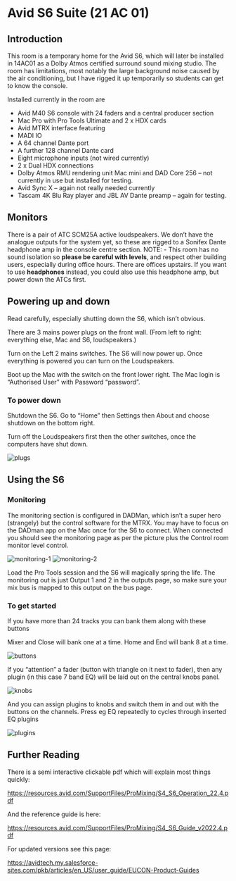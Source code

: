 # Avid S6 Suite (21 AC 01)

## Introduction

This room is a temporary home for the Avid S6, which will later be installed in 14AC01 as a Dolby Atmos certified surround sound mixing studio. The room has limitations, most notably the large background noise caused by the air conditioning, but I have rigged it up temporarily so students can get to know the console.

Installed currently in the room are

- Avid M40 S6 console with 24 faders and a central producer section
- Mac Pro with Pro Tools Ultimate and 2 x HDX cards
- Avid MTRX interface featuring
- MADI IO
- A 64 channel Dante port
- A further 128 channel Dante card
- Eight microphone inputs (not wired currently)
- 2 x Dual HDX connections
- Dolby Atmos RMU rendering unit Mac mini and DAD Core 256 – not currently in use but installed for testing.
- Avid Sync X – again not really needed currently
- Tascam 4K Blu Ray player and JBL AV Dante preamp – again for testing.

## Monitors

There is a pair of ATC SCM25A active loudspeakers. We don’t have the analogue outputs for the system yet, so these are rigged to a Sonifex Dante headphone amp in the console centre section. NOTE: - This room has no sound isolation so **please be careful with levels**, and respect other building users, especially during office hours. There are offices upstairs. If you want to use **headphones** instead, you could also use this headphone amp, but power down the ATCs first.

## Powering up and down

Read carefully, especially shutting down the S6, which isn’t obvious.

There are 3 mains power plugs on the front wall. (From left to right: everything else, Mac and S6, loudspeakers.)

Turn on the Left 2 mains switches. The S6 will now power up. Once everything is powered you can turn on the Loudspeakers.

Boot up the Mac with the switch on the front lower right. The Mac login is “Authorised User” with Password “password”.

### To power down

Shutdown the S6. Go to “Home” then Settings then About and choose shutdown on the bottom right.

Turn off the Loudspeakers first then the other switches, once the computers have shut down.

![plugs](s6suite/image1.JPG)

## Using the S6

### Monitoring

The monitoring section is configured in DADMan, which isn’t a super hero (strangely) but the control software for the MTRX. You may have to focus on the DADman app on the Mac once for the S6 to connect. When connected you should see the monitoring page as per the picture plus the Control room monitor level control.

![monitoring-1](s6suite/image2.JPG)
![monitoring-2](s6suite/image3.JPG)

Load the Pro Tools session and the S6 will magically spring the life. The monitoring out is just Output 1 and 2 in the outputs page, so make sure your mix bus is mapped to this output on the bus page.

### To get started

If you have more than 24 tracks you can bank them along with these buttons

Mixer and Close will bank one at a time. Home and End will bank 8 at a time.

![buttons](s6suite/image4.JPG)

If you “attention” a fader (button with triangle on it next to fader), then any plugin (in this case 7 band EQ) will be laid out on the central knobs panel.

![knobs](s6suite/image5.JPG)

And you can assign plugins to knobs and switch them in and out with the buttons on the channels. Press eg EQ repeatedly to cycles through inserted EQ plugins

![plugins](s6suite/image6.JPG)

## Further Reading

There is a semi interactive clickable pdf which will explain most things
quickly:

<https://resources.avid.com/SupportFiles/ProMixing/S4_S6_Operation_22.4.pdf>

And the reference guide is here:

<https://resources.avid.com/SupportFiles/ProMixing/S4_S6_Guide_v2022.4.pdf>

For updated versions see this page:

<https://avidtech.my.salesforce-sites.com/pkb/articles/en_US/user_guide/EUCON-Product-Guides>
